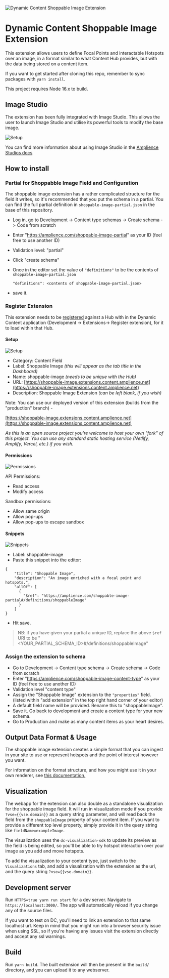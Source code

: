 ![Dynamic Content Shoppable Image Extension](media/screenshot.png)

# Dynamic Content Shoppable Image Extension

This extension allows users to define Focal Points and interactable Hotspots over an image, in a format similar to what Content Hub provides, but with the data being stored on a content item.

If you want to get started after cloning this repo, remember to sync packages with `yarn install`.

This project requires Node 16.x to build.

## Image Studio

The extension has been fully integrated with Image Studio. This allows the user to launch Image Studio and utilise its powerful tools to modify the base image.

![Setup](media/edit-in-image-studio.png)

You can find more information about using Image Studio in the [Amplience Studios docs](https://amplience.com/developers/docs/amplience-studios/)


## How to install

### Partial for Shoppabble Image Field and Configuration

The shoppable image extension has a rather complicated structure for the field it writes, so it's recommended that you put the schema in a partial. You can find the full partial definition in `shoppable-image-partial.json` in the base of this repository.

- Log in, go to Development -> Content type schemas -> Create schema -> Code from scratch
- Enter "https://amplience.com/shoppable-image-partial" as your ID (feel free to use another ID)
- Validation level: "partial"
- Click "create schema"
- Once in the editor set the value of `"definitions"` to be the contents of `shoppable-image-partial.json`

  ```
  "definitions": <contents of shoppable-image-partial.json>
  ```

- save it.

### Register Extension

This extension needs to be [registered](https://amplience.com/docs/development/registeringextensions.html) against a Hub with in the Dynamic Content application (Development -> Extensions-> Register extension), for it to load within that Hub.

#### Setup

![Setup](media/setup.png)

- Category: Content Field
- Label: Shoppable Image _(this will appear as the tab title in the Dashboard)_
- Name: shoppable-image _(needs to be unique with the Hub)_
- URL: [https://shoppable-image.extensions.content.amplience.net](https://shoppable-image.extensions.content.amplience.net)
- Description: Shoppable Image Extension _(can be left blank, if you wish)_

Note:
You can use our deployed version of this extension (builds from the "production" branch) -

[https://shoppable-image.extensions.content.amplience.net](https://shoppable-image.extensions.content.amplience.net)

_As this is an open source project you're welcome to host your own "fork" of this project. You can use any standard static hosting service (Netlify, Amplify, Vercel, etc.) if you wish._

#### Permissions

![Permissions](media/permissions.png)

API Permissions:

- Read access
- Modify access

Sandbox permissions:

- Allow same origin
- Allow pop-ups
- Allow pop-ups to escape sandbox

#### Snippets
![Snippets](media/snippets.png)
- Label: shoppable-image
- Paste this snippet into the editor:
```
{
    "title": "Shoppable Image",
    "description": "An image enriched with a focal point and hotspots.",
    "allOf": [
      {
        "$ref": "https://amplience.com/shoppable-image-partial#/definitions/shoppableImage"
      }
    ]
}
```
- Hit save.

>NB: if you have given your partial a unique ID, replace the above `$ref` URI to be "<YOUR_PARTIAL_SCHEMA_ID>#/definitions/shoppableImage"

### Assign the extension to schema

- Go to Development -> Content type schema -> Create schema -> Code from scratch
- Enter "https://amplience.com/shoppable-image-content-type" as your ID (feel free to use another ID)
- Validation level "content type"
-  Assign the "Shoppable Image" extension to the `"properties"` field. (listed within "add extension" in the top right hand corner of your editor)
- A default field name will be provided. Rename this to "shoppableImage".
- Save it. Go back to development and create a content type for your new schema.
- Go to Production and make as many content items as your heart desires.

## Output Data Format & Usage

The shoppable image extension creates a simple format that you can ingest in your site to use or represent hotspots and the point of interest however you want.

For information on the format structure, and how you might use it in your own renderer, see [this documentation.](docs/FORMAT-USAGE.md)

## Visualization

The webapp for the extension can also double as a standalone visualization for the shoppable image field. It will run in visualization mode if you provide `?vse={{vse.domain}}` as a query string parameter, and will read back the field from the `shoppableImage` property of your content item. If you want to provide a different top level property, simply provide it in the query string like `fieldName=exampleImage`.

The visualization uses the `dc-visualization-sdk` to update its preview as the field is being edited, so you'll be able to try hotspot interaction over your image as you add and move hotspots.

To add the visualization to your content type, just switch to the `Visualizations` tab, and add a visualization with the extension as the url, and the query string `?vse={{vse.domain}}`.

## Development server

Run `HTTPS=true yarn run start` for a dev server. Navigate to `https://localhost:3000/`. The app will automatically reload if you change any of the source files.

If you want to test on DC, you'll need to link an extension to that same localhost url. Keep in mind that you might run into a browser security issue when using SSL, so if you're having any issues visit the extension directly and accept any ssl warnings.

## Build

Run `yarn build`. The built extension will then be present in the `build/` directory, and you can upload it to any webserver.

